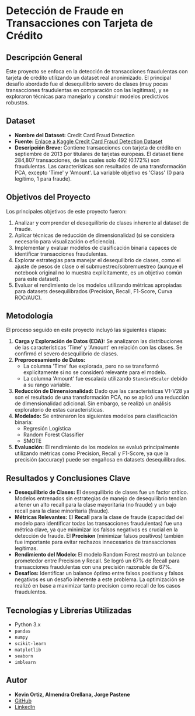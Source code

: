 # Detección de Fraude en Transacciones con Tarjeta de Crédito

## Descripción General

Este proyecto se enfoca en la detección de transacciones fraudulentas con tarjeta de crédito utilizando un dataset real anonimizado. El principal desafío abordado fue el desequilibrio severo de clases (muy pocas transacciones fraudulentas en comparación con las legítimas), y se exploraron técnicas para manejarlo y construir modelos predictivos robustos.

## Dataset

* **Nombre del Dataset:** Credit Card Fraud Detection
* **Fuente:** [Enlace a Kaggle Credit Card Fraud Detection Dataset](https://www.kaggle.com/datasets/mlg-ulb/creditcardfraud)
* **Descripción Breve:** Contiene transacciones con tarjeta de crédito en septiembre de 2013 por titulares de tarjetas europeas. El dataset tiene 284,807 transacciones, de las cuales solo 492 (0.172%) son fraudulentas. Las características son resultados de una transformación PCA, excepto 'Time' y 'Amount'. La variable objetivo es 'Class' (0 para legítimo, 1 para fraude).

## Objetivos del Proyecto

Los principales objetivos de este proyecto fueron:

1.  Analizar y comprender el desequilibrio de clases inherente al dataset de fraude.
2.  Aplicar técnicas de reducción de dimensionalidad (si se considera necesario para visualización o eficiencia).
3.  Implementar y evaluar modelos de clasificación binaria capaces de identificar transacciones fraudulentas.
4.  Explorar estrategias para manejar el desequilibrio de clases, como el ajuste de pesos de clase o el submuestreo/sobremuestreo (aunque el notebook original no lo muestra explícitamente, es un objetivo común para este dataset).
5.  Evaluar el rendimiento de los modelos utilizando métricas apropiadas para datasets desequilibrados (Precision, Recall, F1-Score, Curva ROC/AUC).

## Metodología

El proceso seguido en este proyecto incluyó las siguientes etapas:

1.  **Carga y Exploración de Datos (EDA):** Se analizaron las distribuciones de las características 'Time' y 'Amount' en relación con las clases. Se confirmó el severo desequilibrio de clases.
2.  **Preprocesamiento de Datos:**
    * La columna 'Time' fue explorada, pero no se transformó explícitamente si no se consideró relevante para el modelo.
    * La columna 'Amount' fue escalada utilizando `StandardScaler` debido a su rango variable.
3.  **Reducción de Dimensionalidad:** Dado que las características V1-V28 ya son el resultado de una transformación PCA, no se aplicó una reducción de dimensionalidad adicional. Sin embargo, se realizó un análisis exploratorio de estas características.
4.  **Modelado:** Se entrenaron los siguientes modelos para clasificación binaria:
    * Regresión Logística
    * Random Forest Classifier
    * SMOTE   
5.  **Evaluación:** El rendimiento de los modelos se evaluó principalmente utilizando métricas como Precision, Recall y F1-Score, ya que la precisión (accuracy) puede ser engañosa en datasets desequilibrados.

## Resultados y Conclusiones Clave

* **Desequilibrio de Clases:** El desequilibrio de clases fue un factor crítico. Modelos entrenados sin estrategias de manejo de desequilibrio tendían a tener un alto recall para la clase mayoritaria (no fraude) y un bajo recall para la clase minoritaria (fraude).
* **Métricas Relevantes:** El **Recall** para la clase de fraude (capacidad del modelo para identificar todas las transacciones fraudulentas) fue una métrica clave, ya que minimizar los falsos negativos es crucial en la detección de fraude. El **Precision** (minimizar falsos positivos) también fue importante para evitar rechazos innecesarios de transacciones legítimas.
* **Rendimiento del Modelo:** El modelo Random Forest mostró un balance prometedor entre Precision y Recall. Se logró un 67% de Recall para transacciones fraudulentas con una precisión razonable de 67%.
* **Desafíos:** Identificar un balance óptimo entre falsos positivos y falsos negativos es un desafío inherente a este problema. La optimización se realizó en base a maximizar tanto precision como recall de los casos fraudulentos.

## Tecnologías y Librerías Utilizadas

* Python 3.x
* `pandas`
* `numpy`
* `scikit-learn`
* `matplotlib`
* `seaborn`
* `imblearn`

## Autor

* **Kevin Ortiz, Almendra Orellana, Jorge Pastene**
* [GitHub](https://github.com/Kevin2558)
* [LinkedIn](https://www.linkedin.com/in/kevin-ortiz-collao-16376a275/)
